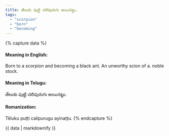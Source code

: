 ```yaml
---
title: తేలుకు పుట్టి చలిపురుగు అయినట్టు.
tags:
  - "scorpion"
  - "born"
  - "becoming"
---
```


{% capture data %}
#### Meaning in English:
Born to a scorpion and becoming a black ant.
An unworthy scion of a. noble stock.

#### Meaning in Telugu:
తేలుకు పుట్టి చలిపురుగు అయినట్టు.

#### Romanization:
Tēluku puṭṭi calipurugu ayinaṭṭu.
{% endcapture %}

{{ data | markdownify }}

